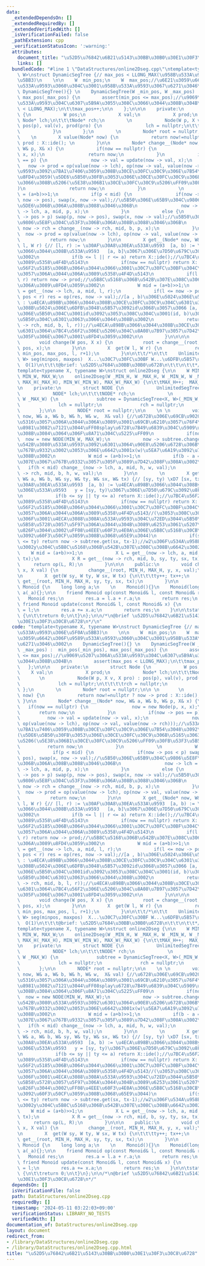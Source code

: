 ```yaml
---
data:
  _extendedDependsOn: []
  _extendedRequiredBy: []
  _extendedVerifiedWith: []
  _isVerificationFailed: false
  _pathExtension: cpp
  _verificationStatusIcon: ':warning:'
  attributes:
    document_title: "\u52D5\u76842\u6B21\u5143\u30BB\u30B0\u30E1\u30F3\u30C8\u6728"
    links: []
  bundledCode: "#line 1 \"DataStructures/online2Dseg.cpp\"\ntemplate<typename X, typename\
    \ W>\nstruct DynamicSegTree {// max_pos < LLONG_MAX(\u958B\u533A\u9593\u306E\u5F0A\
    \u5BB3)\n    \n\n    W  min_pos;\n    W  max_pos;//\u6E21\u3059\u6642\u306F\u9589\
    \u533A\u9593\u3060\u304C\u3001\u958B\u533A\u9593\u3067\u6271\u3046\u3002\n   \
    \ DynamicSegTree(){} \n    DynamicSegTree(W _min_pos, W _max_pos) :  min_pos(_min_pos),\
    \ max_pos(_max_pos) {\n        assert(min_pos <= max_pos);//\u9069\u5207\u306A\
    \u533A\u9593\u304C\u6307\u5B9A\u3055\u308C\u3066\u3044\u308B\u304B\n        assert(max_pos\
    \ < LLONG_MAX);\n\t\tmax_pos++;\n\n    };\n\n\n    private:\n        struct Node\
    \ {\n            W pos;\n            X val;\n            X prod;\n           \
    \ Node* lch;\n\t\t\tNode* rch;\n        \n            Node(W p, X v, X pro) :\
    \ pos(p), val(v), prod(pro) {\n                lch = nullptr;\n\t\t\t\trch = nullptr;\n\
    \            }\n        };\n        \n        Node* root = nullptr;\n\n \n   \
    \    \n        X value(Node* now) {\n            return now!=nullptr ? now ->\
    \ prod : X::ide(); \n        }\n\n        Node* change__(Node* now, W& a, W& b,\
    \ W& p, X& x) {\n            if(now == nullptr) {\n                now = new Node(p,\
    \ x, x);\n                return now;\n            }\n            if(now -> pos\
    \ == p) {\n                now -> val = update(now -> val, x);\n             \
    \   now -> prod = op(value(now -> lch), op(now -> val, value(now -> rch)));//\u533A\
    \u9593\u3092\u7BA1\u7406\u3059\u308B\u30CE\u30FC\u30C9\u306E\u7B54\u3048\u3092\
    \u8FD4\u3059(\u5DE6\u5B50\u30FB\u3053\u306E\u30CE\u30FC\u30C9\u306B\u5165\u3063\
    \u3066\u308B\u5206(\u5E38\u306B1\u30CE\u30FC\u30C9\u5206\uFF09\u30FB\u53F3\u5B50\
    )\n                return now;\n            }\n            \n            W mid\
    \ = (a+b)>>1;\n            if(p < mid) {\n                if(now -> pos < p) swap(p,\
    \ now -> pos), swap(x, now -> val);//\u5B50\u306E\u65B9\u304C\u9806\u5E8F\u304C\
    \u5DE6\u306B\u306A\u308B\u3088\u3046\u306B\n                now -> lch = change__(now\
    \ -> lch, a, mid, p, x);\n            }\n            else {\n                if(now\
    \ -> pos > p) swap(p, now -> pos), swap(x, now -> val);//\u5B50\u306E\u65B9\u304C\
    \u9806\u5E8F\u304C\u53F3\u306B\u306A\u308B\u3088\u3046\u306B\n               \
    \ now -> rch = change__(now -> rch, mid, b, p, x);\n            }\n          \
    \  now -> prod = op(value(now -> lch), op(now -> val, value(now -> rch)));\n \
    \           return now;\n        }\n\n        X get__(Node* now, W& a, W& b, W\
    \ l, W r) {// [l, r) := \u30AF\u30A8\u30EA\u533A\u9593  [a, b) := \u4ECA\u898B\
    \u3066\u3044\u308B\u533A\u9593   [a, b]\u3067\u306E\u7D50\u679C\u3092\u8FD4\u3059\
    \u3002\n            if(b <= l || r <= a) return X::ide();//\u7BC4\u56F2\u5916\u306A\
    \u3089\u5358\u4F4D\u5143\n            if(now == nullptr) return X::ide();//\u7BC4\
    \u56F2\u5185\u306B\u3064\u3044\u3066\u3001\u30C7\u30FC\u30BF\u304C\u5B58\u5728\
    \u3057\u306A\u3044\u306A\u3089\u5358\u4F4D\u5143\n            if(l <= a && b <=\
    \ r) return now -> prod;//\u5B8C\u5168\u306B\u542B\u307E\u308C\u3066\u3044\u308B\
    \u306A\u3089\u8FD4\u3059\u3002\n            W mid = (a+b)>>1;\n            X res\
    \ = get__(now -> lch, a, mid, l, r);\n            if(l <= now -> pos && now ->\
    \ pos < r) res = op(res, now -> val);//[a , b)\u306E\u5024\u306E\u5C45\u5834\u6240\
    \ : \u4ECA\u898B\u3066\u3044\u308B\u30CE\u30FC\u30C9\u304C\u6301\u3063\u3066\u3044\
    \u308B\u5024\u306E\u6DFB\u3048\u5B57\u3092id\u3068\u3057\u3066 [a, id)\u3092\u5DE6\
    \u306E\u5B50\u304C\u3001id\u3092\u3053\u308C\u304C\u3001(id, b)\u3092\u53F3\u306E\
    \u5B50\u304C\u6301\u3063\u3066\u3044\u308B\u3002\n            return op(res, get__(now\
    \ -> rch, mid, b, l, r));//\u4ECA\u898B\u3066\u3044\u308B\u30CE\u30FC\u30C9\u304C\
    \u6301\u3064\u7BC4\u56F2\u306E\u5206\u304C\u8A08\u7B97\u3057\u7D42\u308F\u3063\
    \u305F\u306E\u3067\u3001\u8FD4\u3059\u3002\n\n        }\n\n\n\n    public:\n \
    \       void change(W pos, X x) {\n           root = change__(root, min_pos, max_pos,\
    \ pos, x);\n        }\n\n        X  get(W l, W r) {\n            return get__(root,\
    \ min_pos, max_pos, l, r+1);\n        }\n\n\t\t/*\n\t\t    UnlimitedSegTree<X,\
    \ W> seg(minpos, maxpos)  X...\u30C7\u30FC\u30BF W...\u6DFB\u5B57\u306E\u578B\
    \  O(1)\n\t\t\t@brief: \u52D5\u7684\u30BB\u30B0\u6728\n\t\t\n\t\t*/\n\n};\n\n\
    template<typename X, typename W>\nstruct online2Dseg {\n\n    W MIN_H, MAX_H,\
    \ MIN_W, MAX_W;\n    online2Dseg(W _MIN_H, W _MAX_H, W _MIN_W, W _MAX_W) :  MIN_H(_MIN_H),\
    \ MAX_H(_MAX_H), MIN_W(_MIN_W), MAX_W(_MAX_W) {\n\t\tMAX_H++;  MAX_W++;\n\t}\n\
    \n    private:\n        struct NODE {\n            UnlimitedSegTree<X, W> subtree;\n\
    \            NODE* lch;\n\t\t\tNODE* rch;\n            \n            NODE(W _MIN_W,\
    \ W _MAX_W) {\n              subtree = DynamicSegTree<X, W>(_MIN_W, _MAX_W-1);\n\
    \              lch = nullptr;\n              rch = nullptr;\n            }\n \
    \       };\n\n        NODE* root = nullptr;\n\n    \n \n        void change__(NODE*&\
    \ now, W& a, W& b, W& h, W& w,  X& val) {//\u6728\u306E\u69CB\u9020\u304C\u5909\
    \u5316\u3057\u306A\u3044\u306A\u3089\u3001\u69CB\u6210\u3057\u76F4\u3059\u5FC5\
    \u8981\u3082\u7121\u3044\uFF08splay\u6728\u7B49\u6839\u304C\u5909\u308F\u308A\u3046\
    \u308B\u3084\u3064\u306F\u8A71\u304C\u5225\uFF09\n            if(now == nullptr)\
    \  now = new NODE(MIN_W, MAX_W);\n            now -> subtree.change(w, val);//h\u3092\
    \u542B\u3080\u533A\u9593\u3092\u6301\u3064\u90E8\u5206\u6728\u306B\u5024\u3092\
    \u767B\u9332\u3002\u3053\u306E\u6642\u3001x(w)\u5EA7\u6A19\u3092\u767B\u9332\u3059\
    \u308B\u3002\n            W mid = (a+b)>>1;\n            if(b - a == 1) return;//\u8449\
    \u307E\u3067\u767B\u9332\u3057\u305F\u3089\u7D42\u308F\u308A\u3002\n         \
    \   if(h < mid) change__(now -> lch, a, mid, h, w, val);\n            else change__(now\
    \ -> rch, mid, b, h, w, val);\n        }\n\n        \n        X get__(NODE*& now,\
    \ W& a, W& b, W& sy, W& ty, W& sx, W& tx) {// [sy, ty) \xD7 [sx, tx) := \u30AF\
    \u30A8\u30EA\u533A\u9593  [a, b) := \u4ECA\u898B\u3066\u3044\u308By(h)\u5EA7\u6A19\
    \u306E\u533A\u9593   y = [sy, ty)\u3067\u306E\u7D50\u679C\u3092\u8FD4\u3059\u3002\
    \n            if(b <= sy || ty <= a) return X::ide();//\u7BC4\u56F2\u5916\u306A\
    \u3089\u5358\u4F4D\u5143\n            if(now == nullptr) return X::ide();//\u7BC4\
    \u56F2\u5185\u306B\u3064\u3044\u3066\u3001\u30C7\u30FC\u30BF\u304C\u5B58\u5728\
    \u3057\u306A\u3044\u306A\u3089\u5358\u4F4D\u5143//(\u3053\u308C\u3088\u308A\u5B50\
    \u306F\u3001\u4ECA\u3088\u308A\u533A\u9593\u304C\u72ED\u3044\u5B50\u3057\u304B\
    \u5B58\u5728\u3057\u5F97\u306A\u3044\u304B\u3089\u6253\u3061\u5207\u3063\u3066\
    \u826F\u3044\u3002\uFF08\u4EEE\u60F3\u4E0A\u306E\u5B8C\u5168\u30CB\u5206\u5C90\
    \u3092\u60F3\u50CF\u3059\u308B\u3068\u65E9\u3044)\n            if(sy <= a && b\
    \ <= ty) return now -> subtree.get(sx, tx-1);//w2\u306F\u534A\u958B\u533A\u9593\
    \u3002y\u304C\u5B8C\u5168\u306B\u542B\u307E\u308C\u308B\u6642\u3002\n        \
    \    W mid = (a+b)>>1;\n            X L = get__(now -> lch, a, mid, sy, ty, sx,\
    \ tx);\n            X R = get__(now -> rch, mid, b, sy, ty, sx, tx);\n       \
    \     return op(L, R);\n        }\n\n\n    public:\n        void change(W y, W\
    \ x, X val) {\n           change__(root, MIN_H, MAX_H, y, x, val);\n        }\n\
    \n        X  get(W sy, W ty, W sx, W tx) {\n\t\t\tty++; tx++;\n            return\
    \ get__(root, MIN_H, MAX_H, sy, ty, sx, tx);\n        }\n\n        \n};\n\nstruct\
    \ Monoid {\n    long long a;\n    \n    Monoid(){}\n    Monoid(long long _a) :\
    \ a(_a){};\n\n    friend Monoid op(const Monoid& l, const Monoid& r) {\n     \
    \   Monoid res;\n        res.a = l.a + r.a;\n        return res;\n    } \n   \
    \ friend Monoid update(const Monoid& l, const Monoid& x) {\n        Monoid res\
    \ = l;\n        res.a += x.a;\n        return res;\n    }\n\n\tstatic Monoid ide()\
    \ {\n\t\treturn 0;\n\t}\n};\n\n/*\n@brief \u52D5\u76842\u6B21\u5143\u30BB\u30B0\
    \u30E1\u30F3\u30C8\u6728\n*/\n"
  code: "template<typename X, typename W>\nstruct DynamicSegTree {// max_pos < LLONG_MAX(\u958B\
    \u533A\u9593\u306E\u5F0A\u5BB3)\n    \n\n    W  min_pos;\n    W  max_pos;//\u6E21\
    \u3059\u6642\u306F\u9589\u533A\u9593\u3060\u304C\u3001\u958B\u533A\u9593\u3067\
    \u6271\u3046\u3002\n    DynamicSegTree(){} \n    DynamicSegTree(W _min_pos, W\
    \ _max_pos) :  min_pos(_min_pos), max_pos(_max_pos) {\n        assert(min_pos\
    \ <= max_pos);//\u9069\u5207\u306A\u533A\u9593\u304C\u6307\u5B9A\u3055\u308C\u3066\
    \u3044\u308B\u304B\n        assert(max_pos < LLONG_MAX);\n\t\tmax_pos++;\n\n \
    \   };\n\n\n    private:\n        struct Node {\n            W pos;\n        \
    \    X val;\n            X prod;\n            Node* lch;\n\t\t\tNode* rch;\n \
    \       \n            Node(W p, X v, X pro) : pos(p), val(v), prod(pro) {\n  \
    \              lch = nullptr;\n\t\t\t\trch = nullptr;\n            }\n       \
    \ };\n        \n        Node* root = nullptr;\n\n \n       \n        X value(Node*\
    \ now) {\n            return now!=nullptr ? now -> prod : X::ide(); \n       \
    \ }\n\n        Node* change__(Node* now, W& a, W& b, W& p, X& x) {\n         \
    \   if(now == nullptr) {\n                now = new Node(p, x, x);\n         \
    \       return now;\n            }\n            if(now -> pos == p) {\n      \
    \          now -> val = update(now -> val, x);\n                now -> prod =\
    \ op(value(now -> lch), op(now -> val, value(now -> rch)));//\u533A\u9593\u3092\
    \u7BA1\u7406\u3059\u308B\u30CE\u30FC\u30C9\u306E\u7B54\u3048\u3092\u8FD4\u3059\
    (\u5DE6\u5B50\u30FB\u3053\u306E\u30CE\u30FC\u30C9\u306B\u5165\u3063\u3066\u308B\
    \u5206(\u5E38\u306B1\u30CE\u30FC\u30C9\u5206\uFF09\u30FB\u53F3\u5B50)\n      \
    \          return now;\n            }\n            \n            W mid = (a+b)>>1;\n\
    \            if(p < mid) {\n                if(now -> pos < p) swap(p, now ->\
    \ pos), swap(x, now -> val);//\u5B50\u306E\u65B9\u304C\u9806\u5E8F\u304C\u5DE6\
    \u306B\u306A\u308B\u3088\u3046\u306B\n                now -> lch = change__(now\
    \ -> lch, a, mid, p, x);\n            }\n            else {\n                if(now\
    \ -> pos > p) swap(p, now -> pos), swap(x, now -> val);//\u5B50\u306E\u65B9\u304C\
    \u9806\u5E8F\u304C\u53F3\u306B\u306A\u308B\u3088\u3046\u306B\n               \
    \ now -> rch = change__(now -> rch, mid, b, p, x);\n            }\n          \
    \  now -> prod = op(value(now -> lch), op(now -> val, value(now -> rch)));\n \
    \           return now;\n        }\n\n        X get__(Node* now, W& a, W& b, W\
    \ l, W r) {// [l, r) := \u30AF\u30A8\u30EA\u533A\u9593  [a, b) := \u4ECA\u898B\
    \u3066\u3044\u308B\u533A\u9593   [a, b]\u3067\u306E\u7D50\u679C\u3092\u8FD4\u3059\
    \u3002\n            if(b <= l || r <= a) return X::ide();//\u7BC4\u56F2\u5916\u306A\
    \u3089\u5358\u4F4D\u5143\n            if(now == nullptr) return X::ide();//\u7BC4\
    \u56F2\u5185\u306B\u3064\u3044\u3066\u3001\u30C7\u30FC\u30BF\u304C\u5B58\u5728\
    \u3057\u306A\u3044\u306A\u3089\u5358\u4F4D\u5143\n            if(l <= a && b <=\
    \ r) return now -> prod;//\u5B8C\u5168\u306B\u542B\u307E\u308C\u3066\u3044\u308B\
    \u306A\u3089\u8FD4\u3059\u3002\n            W mid = (a+b)>>1;\n            X res\
    \ = get__(now -> lch, a, mid, l, r);\n            if(l <= now -> pos && now ->\
    \ pos < r) res = op(res, now -> val);//[a , b)\u306E\u5024\u306E\u5C45\u5834\u6240\
    \ : \u4ECA\u898B\u3066\u3044\u308B\u30CE\u30FC\u30C9\u304C\u6301\u3063\u3066\u3044\
    \u308B\u5024\u306E\u6DFB\u3048\u5B57\u3092id\u3068\u3057\u3066 [a, id)\u3092\u5DE6\
    \u306E\u5B50\u304C\u3001id\u3092\u3053\u308C\u304C\u3001(id, b)\u3092\u53F3\u306E\
    \u5B50\u304C\u6301\u3063\u3066\u3044\u308B\u3002\n            return op(res, get__(now\
    \ -> rch, mid, b, l, r));//\u4ECA\u898B\u3066\u3044\u308B\u30CE\u30FC\u30C9\u304C\
    \u6301\u3064\u7BC4\u56F2\u306E\u5206\u304C\u8A08\u7B97\u3057\u7D42\u308F\u3063\
    \u305F\u306E\u3067\u3001\u8FD4\u3059\u3002\n\n        }\n\n\n\n    public:\n \
    \       void change(W pos, X x) {\n           root = change__(root, min_pos, max_pos,\
    \ pos, x);\n        }\n\n        X  get(W l, W r) {\n            return get__(root,\
    \ min_pos, max_pos, l, r+1);\n        }\n\n\t\t/*\n\t\t    UnlimitedSegTree<X,\
    \ W> seg(minpos, maxpos)  X...\u30C7\u30FC\u30BF W...\u6DFB\u5B57\u306E\u578B\
    \  O(1)\n\t\t\t@brief: \u52D5\u7684\u30BB\u30B0\u6728\n\t\t\n\t\t*/\n\n};\n\n\
    template<typename X, typename W>\nstruct online2Dseg {\n\n    W MIN_H, MAX_H,\
    \ MIN_W, MAX_W;\n    online2Dseg(W _MIN_H, W _MAX_H, W _MIN_W, W _MAX_W) :  MIN_H(_MIN_H),\
    \ MAX_H(_MAX_H), MIN_W(_MIN_W), MAX_W(_MAX_W) {\n\t\tMAX_H++;  MAX_W++;\n\t}\n\
    \n    private:\n        struct NODE {\n            UnlimitedSegTree<X, W> subtree;\n\
    \            NODE* lch;\n\t\t\tNODE* rch;\n            \n            NODE(W _MIN_W,\
    \ W _MAX_W) {\n              subtree = DynamicSegTree<X, W>(_MIN_W, _MAX_W-1);\n\
    \              lch = nullptr;\n              rch = nullptr;\n            }\n \
    \       };\n\n        NODE* root = nullptr;\n\n    \n \n        void change__(NODE*&\
    \ now, W& a, W& b, W& h, W& w,  X& val) {//\u6728\u306E\u69CB\u9020\u304C\u5909\
    \u5316\u3057\u306A\u3044\u306A\u3089\u3001\u69CB\u6210\u3057\u76F4\u3059\u5FC5\
    \u8981\u3082\u7121\u3044\uFF08splay\u6728\u7B49\u6839\u304C\u5909\u308F\u308A\u3046\
    \u308B\u3084\u3064\u306F\u8A71\u304C\u5225\uFF09\n            if(now == nullptr)\
    \  now = new NODE(MIN_W, MAX_W);\n            now -> subtree.change(w, val);//h\u3092\
    \u542B\u3080\u533A\u9593\u3092\u6301\u3064\u90E8\u5206\u6728\u306B\u5024\u3092\
    \u767B\u9332\u3002\u3053\u306E\u6642\u3001x(w)\u5EA7\u6A19\u3092\u767B\u9332\u3059\
    \u308B\u3002\n            W mid = (a+b)>>1;\n            if(b - a == 1) return;//\u8449\
    \u307E\u3067\u767B\u9332\u3057\u305F\u3089\u7D42\u308F\u308A\u3002\n         \
    \   if(h < mid) change__(now -> lch, a, mid, h, w, val);\n            else change__(now\
    \ -> rch, mid, b, h, w, val);\n        }\n\n        \n        X get__(NODE*& now,\
    \ W& a, W& b, W& sy, W& ty, W& sx, W& tx) {// [sy, ty) \xD7 [sx, tx) := \u30AF\
    \u30A8\u30EA\u533A\u9593  [a, b) := \u4ECA\u898B\u3066\u3044\u308By(h)\u5EA7\u6A19\
    \u306E\u533A\u9593   y = [sy, ty)\u3067\u306E\u7D50\u679C\u3092\u8FD4\u3059\u3002\
    \n            if(b <= sy || ty <= a) return X::ide();//\u7BC4\u56F2\u5916\u306A\
    \u3089\u5358\u4F4D\u5143\n            if(now == nullptr) return X::ide();//\u7BC4\
    \u56F2\u5185\u306B\u3064\u3044\u3066\u3001\u30C7\u30FC\u30BF\u304C\u5B58\u5728\
    \u3057\u306A\u3044\u306A\u3089\u5358\u4F4D\u5143//(\u3053\u308C\u3088\u308A\u5B50\
    \u306F\u3001\u4ECA\u3088\u308A\u533A\u9593\u304C\u72ED\u3044\u5B50\u3057\u304B\
    \u5B58\u5728\u3057\u5F97\u306A\u3044\u304B\u3089\u6253\u3061\u5207\u3063\u3066\
    \u826F\u3044\u3002\uFF08\u4EEE\u60F3\u4E0A\u306E\u5B8C\u5168\u30CB\u5206\u5C90\
    \u3092\u60F3\u50CF\u3059\u308B\u3068\u65E9\u3044)\n            if(sy <= a && b\
    \ <= ty) return now -> subtree.get(sx, tx-1);//w2\u306F\u534A\u958B\u533A\u9593\
    \u3002y\u304C\u5B8C\u5168\u306B\u542B\u307E\u308C\u308B\u6642\u3002\n        \
    \    W mid = (a+b)>>1;\n            X L = get__(now -> lch, a, mid, sy, ty, sx,\
    \ tx);\n            X R = get__(now -> rch, mid, b, sy, ty, sx, tx);\n       \
    \     return op(L, R);\n        }\n\n\n    public:\n        void change(W y, W\
    \ x, X val) {\n           change__(root, MIN_H, MAX_H, y, x, val);\n        }\n\
    \n        X  get(W sy, W ty, W sx, W tx) {\n\t\t\tty++; tx++;\n            return\
    \ get__(root, MIN_H, MAX_H, sy, ty, sx, tx);\n        }\n\n        \n};\n\nstruct\
    \ Monoid {\n    long long a;\n    \n    Monoid(){}\n    Monoid(long long _a) :\
    \ a(_a){};\n\n    friend Monoid op(const Monoid& l, const Monoid& r) {\n     \
    \   Monoid res;\n        res.a = l.a + r.a;\n        return res;\n    } \n   \
    \ friend Monoid update(const Monoid& l, const Monoid& x) {\n        Monoid res\
    \ = l;\n        res.a += x.a;\n        return res;\n    }\n\n\tstatic Monoid ide()\
    \ {\n\t\treturn 0;\n\t}\n};\n\n/*\n@brief \u52D5\u76842\u6B21\u5143\u30BB\u30B0\
    \u30E1\u30F3\u30C8\u6728\n*/"
  dependsOn: []
  isVerificationFile: false
  path: DataStructures/online2Dseg.cpp
  requiredBy: []
  timestamp: '2024-05-11 03:22:03+09:00'
  verificationStatus: LIBRARY_NO_TESTS
  verifiedWith: []
documentation_of: DataStructures/online2Dseg.cpp
layout: document
redirect_from:
- /library/DataStructures/online2Dseg.cpp
- /library/DataStructures/online2Dseg.cpp.html
title: "\u52D5\u76842\u6B21\u5143\u30BB\u30B0\u30E1\u30F3\u30C8\u6728"
---
```

